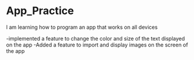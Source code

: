 # App_Practice
I am learning how to program an app that works on all devices

-implemented a feature to change the color and size of the text displayed on the app
-Added a feature to import and display images on the screen of the app
